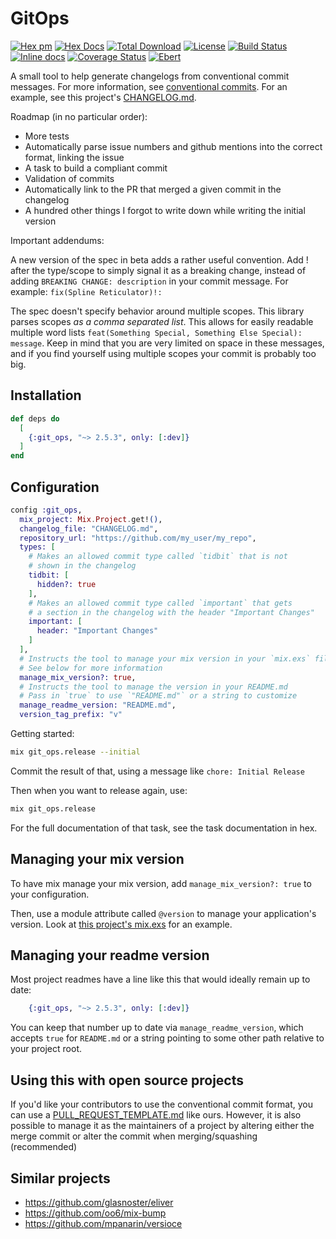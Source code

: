 # GitOps

[![Hex pm](http://img.shields.io/hexpm/v/git_ops.svg?style=flat)](https://hex.pm/packages/git_ops)
[![Hex Docs](https://img.shields.io/badge/hex-docs-lightgreen.svg)](https://hexdocs.pm/git_ops/)
[![Total Download](https://img.shields.io/hexpm/dt/git_ops.svg)](https://hex.pm/packages/git_ops)
[![License](https://img.shields.io/hexpm/l/git_ops.svg)](https://github.com/zachdaniel/git_opts/blob/master/LICENSE)
[![Build Status](https://travis-ci.com/zachdaniel/git_ops.svg?branch=master)](https://travis-ci.com/zachdaniel/git_ops)
[![Inline docs](http://inch-ci.org/github/zachdaniel/git_ops.svg?branch=master)](http://inch-ci.org/github/zachdaniel/git_ops)
[![Coverage Status](https://coveralls.io/repos/github/zachdaniel/git_ops/badge.svg?branch=master)](https://coveralls.io/github/zachdaniel/git_ops?branch=master)
[![Ebert](https://ebertapp.io/github/zachdaniel/git_ops.svg)](https://ebertapp.io/github/zachdaniel/git_ops)

A small tool to help generate changelogs from conventional commit messages.
For more information, see [conventional
commits](https://conventionalcommits.org).
For an example, see this project's [CHANGELOG.md](https://github.com/zachdaniel/git_ops/blob/master/CHANGELOG.md).

Roadmap (in no particular order):

  * More tests
  * Automatically parse issue numbers and github mentions into the correct format, linking the issue
  * A task to build a compliant commit
  * Validation of commits
  * Automatically link to the PR that merged a given commit in the changelog
  * A hundred other things I forgot to write down while writing the initial version

Important addendums:

A new version of the spec in beta adds a rather useful
convention. Add ! after the type/scope to simply signal it as a breaking
change, instead of adding `BREAKING CHANGE: description` in your commit message.
For example: `fix(Spline Reticulator)!: `

The spec doesn't specify behavior around multiple scopes. This library parses
scopes *as a comma separated list*. This allows for easily readable multiple
word lists `feat(Something Special, Something Else Special): message`. Keep in
mind that you are very limited on space in these messages, and if you find
yourself using multiple scopes your commit is probably too big.

## Installation

```elixir
def deps do
  [
    {:git_ops, "~> 2.5.3", only: [:dev]}
  ]
end
```

## Configuration

``` elixir
config :git_ops,
  mix_project: Mix.Project.get!(),
  changelog_file: "CHANGELOG.md",
  repository_url: "https://github.com/my_user/my_repo",
  types: [
    # Makes an allowed commit type called `tidbit` that is not
    # shown in the changelog
    tidbit: [
      hidden?: true
    ],
    # Makes an allowed commit type called `important` that gets
    # a section in the changelog with the header "Important Changes"
    important: [
      header: "Important Changes"
    ]
  ],
  # Instructs the tool to manage your mix version in your `mix.exs` file
  # See below for more information
  manage_mix_version?: true,
  # Instructs the tool to manage the version in your README.md
  # Pass in `true` to use `"README.md"` or a string to customize
  manage_readme_version: "README.md",
  version_tag_prefix: "v"
```

Getting started:

```bash
mix git_ops.release --initial
```

Commit the result of that, using a message like `chore: Initial Release`

Then when you want to release again, use:

``` bash
mix git_ops.release
```

For the full documentation of that task, see the task documentation in hex.

## Managing your mix version

To have mix manage your mix version, add `manage_mix_version?: true` to your configuration.

Then, use a module attribute called `@version` to manage your application's
version. Look at [this project's mix.exs](mix.exs) for an example.

## Managing your readme version

Most project readmes have a line like this that would ideally remain up to date:

```elixir
    {:git_ops, "~> 2.5.3", only: [:dev]}
```

You can keep that number up to date via `manage_readme_version`, which accepts
`true` for `README.md` or a string pointing to some other path relative to your
project root.

## Using this with open source projects

If you'd like your contributors to use the conventional commit format, you can
use a [PULL_REQUEST_TEMPLATE.md](PULL_REQUEST_TEMPLATE.md) like ours. However,
it is also possible to manage it as the maintainers of a project by altering
either the merge commit or alter the commit when merging/squashing (recommended)


## Similar projects

  * https://github.com/glasnoster/eliver
  * https://github.com/oo6/mix-bump
  * https://github.com/mpanarin/versioce
